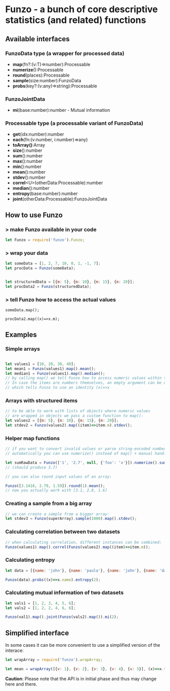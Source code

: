 # Funzo - a bunch of core descriptive statistics (and related) functions

## Available interfaces


### FunzoData type (a wrapper for processed data)

* **map**(fn?:(v:T)=&gt;number):Processable
* **numerize**():Processable
* **round**(places):Processable
* **sample**(size:number):FunzoData
* **probs**(key?:(v:any)=&gt;string):Processable

### FunzoJointData

* **mi**(base:number):number - Mutual information

### Processable type (a processable variant of FunzoData)

* **get**(idx:number):number
* **each**(fn:(v:number, i:number)=&gt;any)
* **toArray()**:Array<number>
* **size**():number
* **sum**():number
* **max**():number
* **min**():number
* **mean**():number
* **stdev**():number
* **correl**&lt;U&gt;(otherData:Processable):number
* **median**():number
* **entropy**(base:number):number
* **joint**(otherData:Processable):FunzoJointData


## How to use Funzo

### > make Funzo available in your code

```js
let Funzo = require('funzo').Funzo;
```


### > wrap your data

```js
let someData = [1, 2, 7, 10, 0, 1, -1, 7];
let procData = Funzo(someData);


let structuredData = [{m: 5}, {m: 10}, {m: 15}, {m: 20}];
let procData2 = Funzo(structuredData);
```

### > tell Funzo how to access the actual values

```
someData.map();

procData2.map((x)=>x.m);
```

## Examples

### Simple arrays

```js

let values1 = [10, 20, 30, 40];
let mean1 = Funzo(values1).map().mean();
let median1 = Funzo(values1).map().median();
// by calling map() we tell Funzo how to access numeric values within the array.
// In case the items are numbers themselves, an empty argument can be used
// which tells Funzo to use an identity (x)=>x
```

### Arrays with structured items

```js
// to be able to work with lists of objects where numeric values
// are wrapped in objects we pass a custom function to map():
let values2 = [{m: 5}, {m: 10}, {m: 15}, {m: 20}];
let stdev2 = Funzo(values2).map((item)=>item.m).stdev();
```

### Helper map functions

```js
// if you want to convert invalid values or parse string-encoded numbers
// automatically you can use numerize() instead of map() + manual handling:

let sumRawData = Funzo(['1', '2.7', null, {'foo': 'x'}]).numerize().sum();
// (should produce 3.7)
```

```js
// you can also round input values of an array:

Funzo([3.1416, 2.79, 1.59]).round(1).mean();
// now you actually work with [3.1, 2.8, 1.6]
```

### Creating a sample from a big array

```js
// we can create a sample from a bigger array:
let stdev3 = Funzo(superArray).sample(1000).map().stdev();
```

### Calculating correlation between two datasets

```js
// when calculating correlation, different instances can be combined:
Funzo(values1).map().correl(Funzo(values2).map((item)=>item.m));
```

### Calculating entropy

```js
let data = [{name: 'john'}, {name: 'paula'}, {name: 'john'}, {name: 'dana'}];

Funzo(data).probs((x)=>x.name).entropy(2);
```

### Calculating mutual information of two datasets

```js
let vals1 = [1, 2, 3, 4, 5, 6];
let vals2 = [1, 2, 2, 4, 6, 6];

Funzo(val1).map().joint(Funzo(vals2).map()).mi(2);
```

## Simplified interface

In some cases it can be more convenient to use a simplified version of the interace:

```js
let wrapArray = require('funzo').wrapArray;

let mean = wrapArray([{v: 1}, {v: 2}, {v: 3}, {v: 4}, {v: 5}], (x)=>x.v).stdev();
```

**Caution**: Please note that the API is in initial phase and thus may change here and there.